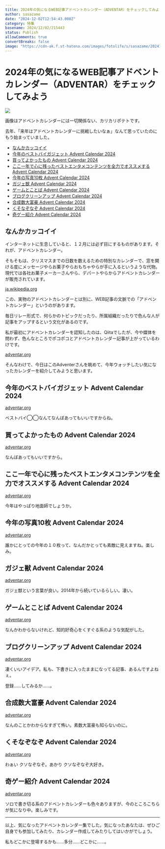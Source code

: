 ```yaml
---
title: 2024年の気になるWEB記事アドベントカレンダー（ADVENTAR）をチェックしてみよう
author: sasazame
date: "2024-12-02T12:54:43.000Z"
category: 特集
basename: 2024/12/02/215443
status: Publish
allowComments: true
convertBreaks: false
image: "https://cdn-ak.f.st-hatena.com/images/fotolife/s/sasazame/20241202/20241202211016.png"
---
```

# 2024年の気になるWEB記事アドベントカレンダー（ADVENTAR）をチェックしてみよう

![](https://cdn-ak.f.st-hatena.com/images/fotolife/s/sasazame/20241202/20241202211016.png)

画像はアドベントカレンダーには一切関係ない、カリカリポテトです。

去年、「来年はアドベントカレンダーに挑戦したいなぁ」なんて思っていたのにもう始まっていました。

<!-- Extended Body -->

-   [なんかカッコイイ](#なんかカッコイイ)
-   [今年のベストバイガジェット Advent Calendar 2024](#今年のベストバイガジェット-Advent-Calendar-2024)
-   [買ってよかったもの Advent Calendar 2024](#買ってよかったもの-Advent-Calendar-2024)
-   [ここ一年で心に残ったベストエンタメコンテンツを全力でオススメする Advent Calendar 2024](#ここ一年で心に残ったベストエンタメコンテンツを全力でオススメする-Advent-Calendar-2024)
-   [今年の写真10枚 Advent Calendar 2024](#今年の写真10枚-Advent-Calendar-2024)
-   [ガジェ獣 Advent Calendar 2024](#ガジェ獣-Advent-Calendar-2024)
-   [ゲームとことば Advent Calendar 2024](#ゲームとことば-Advent-Calendar-2024)
-   [ブログクリーンアップ Advent Calendar 2024](#ブログクリーンアップ-Advent-Calendar-2024)
-   [合成数大富豪 Advent Calendar 2024](#合成数大富豪-Advent-Calendar-2024)
-   [くそなぞなぞ Advent Calendar 2024](#くそなぞなぞ-Advent-Calendar-2024)
-   [奇ゲー紹介 Advent Calendar 2024](#奇ゲー紹介-Advent-Calendar-2024)

## なんかカッコイイ

インターネットに生息していると、１２月には必ず目にするものがあります。それが、アドベントカレンダー。

そもそもは、クリスマスまでの日数を数えるための特別なカレンダーで、窓を開ける度にメッセージやらお菓子やらおもちゃやらが手に入るというような代物。現代では各社お菓子メーカーさんやら、デパートやらからアドベントカレンダーが販売されています。

[ja.wikipedia.org](https://ja.wikipedia.org/wiki/%E3%82%A2%E3%83%89%E3%83%99%E3%83%B3%E3%83%88%E3%82%AB%E3%83%AC%E3%83%B3%E3%83%80%E3%83%BC)

この、実物のアドベントカレンダーとは別に、WEB記事の文脈での「アドベントカレンダー」というのがあります。

毎日リレー形式で、何らかのトピックだったり、所属組織だったりで色んな人が記事をアップするという文化があるのです。

私が最初にアドベントカレンダーを認知したのは、Qiitaでしたが、今や媒体を問わず、色んなところでポコポコとアドベントカレンダー記事が上がっているわけです。

[adventar.org](https://adventar.org/)

そんなわけで、今日はこのAdventerさんを眺めて、今年ウォッチしたい気になったカレンダーを紹介してみようと思います。

## 今年のベストバイガジェット Advent Calendar 2024

[adventar.org](https://adventar.org/calendars/9964)

ベストバイ◯◯なんてなんぼあってもいいですからね。

## 買ってよかったもの Advent Calendar 2024

[adventar.org](https://adventar.org/calendars/9968)

なんぼあってもいいですから。

## ここ一年で心に残ったベストエンタメコンテンツを全力でオススメする Advent Calendar 2024

[adventar.org](https://adventar.org/calendars/10290)

今年はやっぱり地面師でしょうか。

## 今年の写真10枚 Advent Calendar 2024

[adventar.org](https://adventar.org/calendars/10476)

誰かにとっての今年の１０枚って、なんだかとっても素敵に見えますね。楽しみ。

## ガジェ獣 Advent Calendar 2024

[adventar.org](https://adventar.org/calendars/10916)

ガジェ獣という言葉が良い。2014年から続いているらしい。凄い。

## ゲームとことば Advent Calendar 2024

[adventar.org](https://adventar.org/calendars/10922)

なんかわからないけれど、知的好奇心をくすぐる系のような気配がした。

## ブログクリーンアップ Advent Calendar 2024

[adventar.org](https://adventar.org/calendars/11114)

凄くいいアイデア。私も、下書きに入ったままになってる記事、あるんですよねぇ。

登録……してみるか……。

## 合成数大富豪 Advent Calendar 2024

[adventar.org](https://adventar.org/calendars/9944)

なんのことかわからなすぎて怖い。素数大富豪も知らないのに。

## くそなぞなぞ Advent Calendar 2024

[adventar.org](https://adventar.org/calendars/10046)

わぁい クソなぞなぞ。あかり クソなぞなぞ大好き。

## 奇ゲー紹介 Advent Calendar 2024

[adventar.org](https://adventar.org/calendars/10033)

ソロで書き切る系のアドベントカレンダーも色々ありますが、今のところこちらが気になり中。楽しみです。

* * *

以上、気になったアドベントカレンダー集でした。気になったあなたは、ぜひご自身でも参加してみたり、カレンダー作成してみたりしてはいかがでしょう。

私もどこかに登場するかも……多分……どこかに……。